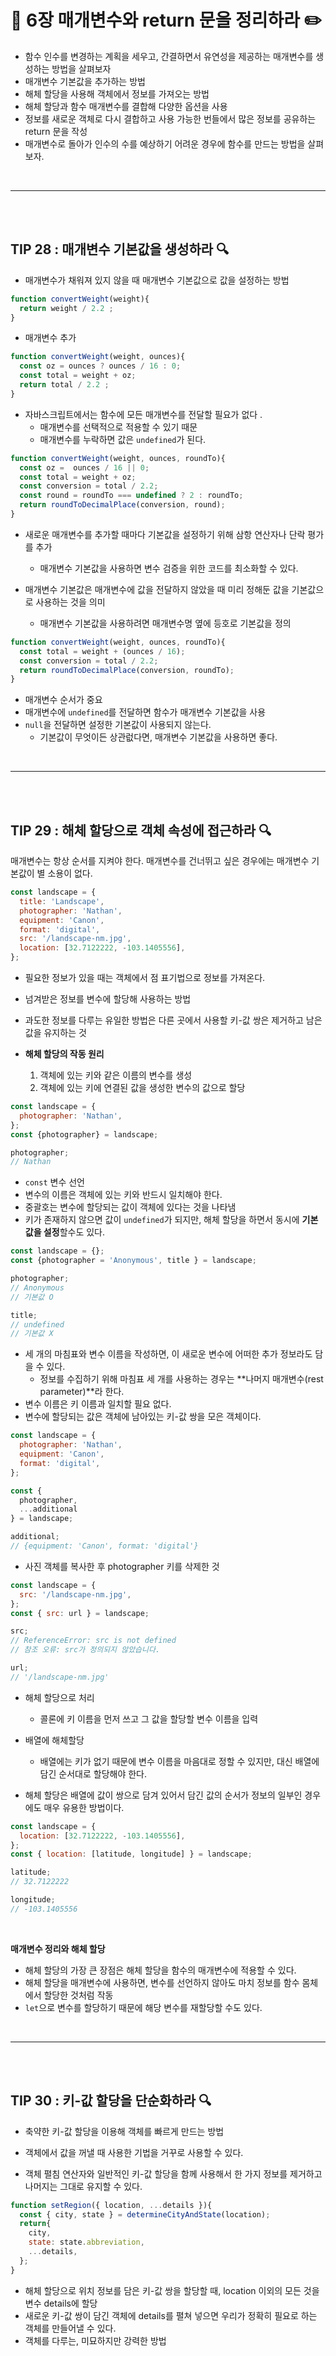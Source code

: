 # 📖 6장 매개변수와 return 문을 정리하라  ✏️

- 함수 인수를 변경하는 계획을 세우고, 간결하면서 유연성을 제공하는 매개변수를 생성하는 방법을 살펴보자
- 매개변수 기본값을 추가하는 방법
- 해체 할당을 사용해 객체에서 정보를 가져오는 방법
- 해체 할당과 함수 매개변수를 결합해 다양한 옵션을 사용
- 정보를 새로운 객체로 다시 결합하고 사용 가능한 번들에서 많은 정보를 공유하는 return 문을 작성
- 매개변수로 돌아가 인수의 수를 예상하기 어려운 경우에 함수를 만드는 방법을 살펴보자. 


<br>

***
<br><br>

## TIP 28 : 매개변수 기본값을 생성하라 🔍

- 매개변수가 채워져 있지 않을 때 매개변수 기본값으로 값을 설정하는 방법

```js
function convertWeight(weight){
  return weight / 2.2 ;
}

```
- 매개변수 추가

```js
function convertWeight(weight, ounces){
  const oz = ounces ? ounces / 16 : 0;
  const total = weight + oz;
  return total / 2.2 ;
}

```
- 자바스크립트에서는 함수에 모든 매개변수를 전달할 필요가 없다 .
  - 매개변수를 선택적으로 적용할 수 있기 때문 
  - 매개변수를 누락하면 값은 `undefined`가 된다. 

```js
function convertWeight(weight, ounces, roundTo){
  const oz =  ounces / 16 || 0;
  const total = weight + oz;
  const conversion = total / 2.2;
  const round = roundTo === undefined ? 2 : roundTo;
  return roundToDecimalPlace(conversion, round);
}

```
- 새로운 매개변수를 추가할 때마다 기본값을 설정하기 위해 삼항 연산자나 단락 평가를 추가 
  - 매개변수 기본값을 사용하면 변수 검증을 위한 코드를 최소화할 수 있다. 
  
- 매개변수 기본값은 매개변수에 값을 전달하지 않았을 때 미리 정해둔 값을 기본값으로 사용하는 것을 의미
  - 매개변수 기본값을 사용하려면 매개변수명 옆에 등호로 기본값을 정의 

```js
function convertWeight(weight, ounces, roundTo){
  const total = weight + (ounces / 16);
  const conversion = total / 2.2;
  return roundToDecimalPlace(conversion, roundTo);
}

```

- 매개변수 순서가 중요 
- 매개변수에 `undefined`를 전달하면 함수가 매개변수 기본값을 사용
- `null`을 전달하면 설정한 기본값이 사용되지 않는다. 
  - 기본값이 무엇이든 상관럾다면, 매개변수 기본값을 사용하면 좋다. 

<br>

***
<br><br>

## TIP 29 : 해체 할당으로 객체 속성에 접근하라 🔍

매개변수는 항상 순서를 지켜야 한다. 매개변수를 건너뛰고 싶은 경우에는 매개변수 기본값이 별 소용이 없다. 

```js
const landscape = {
  title: 'Landscape',
  photographer: 'Nathan',
  equipment: 'Canon',
  format: 'digital',
  src: '/landscape-nm.jpg',
  location: [32.7122222, -103.1405556],
};
```
- 필요한 정보가 있을 때는 객체에서 점 표기법으로 정보를 가져온다. 
- 넘겨받은 정보를 변수에 할당해 사용하는 방법 
- 과도한 정보를 다루는 유일한 방법은 다른 곳에서 사용할 키-값 쌍은 제거하고 남은 값을 유지하는 것


- **해체 할당의 작동 원리**
  1. 객체에 있는 키와 같은 이름의 변수를 생성
  2. 객체에 있는 키에 연결된 값을 생성한 변수의 값으로 할당 

```js
const landscape = {
  photographer: 'Nathan',
};
const {photographer} = landscape;

photographer;
// Nathan
```
- `const` 변수 선언 
- 변수의 이름은 객체에 있는 키와 반드시 일치해야 한다. 
- 중괄호는 변수에 할당되는 값이 객체에 있다는 것을 나타냄 
- 키가 존재하지 않으면 값이 `undefined`가 되지만, 해체 할당을 하면서 동시에 **기본값을 설정**할수도 있다. 

```js
const landscape = {};
const {photographer = 'Anonymous', title } = landscape;

photographer;
// Anonymous
// 기본값 O

title;
// undefined
// 기본값 X
```
- 세 개의 마침표와 변수 이름을 작성하면, 이 새로운 변수에 어떠한 추가 정보라도 담을 수 있다. 
  - 정보를 수집하기 위해 마침표 세 개를 사용하는 경우는 **나머지 매개변수(rest parameter)**라 한다.
- 변수 이름은 키 이름과 일치할 필요 없다. 
- 변수에 할당되는 값은 객체에 남아있는 키-값 쌍을 모은 객체이다. 

```js
const landscape = {
  photographer: 'Nathan',
  equipment: 'Canon',
  format: 'digital',
};

const {
  photographer,
  ...additional
} = landscape;

additional;
// {equipment: 'Canon', format: 'digital'}
```
- 사진 객체를 복사한 후 photographer 키를 삭제한 것 

```js
const landscape = {
  src: '/landscape-nm.jpg',
};
const { src: url } = landscape;

src;
// ReferenceError: src is not defined
// 참조 오류: src가 정의되지 않았습니다. 

url;
// '/landscape-nm.jpg'
```
- 해체 할당으로 처리 
  - 콜론에 키 이름을 먼저 쓰고 그 값을 할당할 변수 이름을 입력    

- 배열에 해체할당
  - 배열에는 키가 없기 때문에 변수 이름을 마음대로 정할 수 있지만, 대신 배열에 담긴 순서대로 할당해야 한다.

- 해체 할당은 배열에 값이 쌍으로 담겨 있어서 담긴 값의 순서가 정보의 일부인 경우에도 매우 유용한 방법이다. 

```js
const landscape = {
  location: [32.7122222, -103.1405556],
};
const { location: [latitude, longitude] } = landscape;

latitude;
// 32.7122222

longitude;
// -103.1405556
```
<br>

**매개변수 정리와 해체 할당**
- 해체 할당의 가장 큰 장점은 해체 할당을 함수의 매개변수에 적용할 수 있다. 
- 해체 할당을 매개변수에 사용하면, 변수를 선언하지 않아도 마치 정보를 함수 몸체에서 할당한 것처럼 작동 
- `let`으로 변수를 할당하기 때문에 해당 변수를 재할당할 수도 있다. 

<br>

***
<br><br>

## TIP 30 : 키-값 할당을 단순화하라 🔍

- 축약한 키-값 할당을 이용해 객체를 빠르게 만드는 방법 
- 객체에서 값을 꺼낼 때 사용한 기법을 거꾸로 사용할 수 있다. 

- 객체 펼침 연산자와 일반적인 키-값 할당을 함께 사용해서 한 가지 정보를 제거하고 나머지는 그대로 유지할 수 있다. 

```js
function setRegion({ location, ...details }){
  const { city, state } = determineCityAndState(location);
  return{
    city,
    state: state.abbreviation,
    ...details,
  };
}
```
- 해체 할당으로 위치 정보를 담은 키-값 쌍을 할당할 때, location 이외의 모든 것을 변수 details에 할당
- 새로운 키-값 쌍이 담긴 객체에 details를 펼쳐 넣으면 우리가 정확히 필요로 하는 객체를 만들어낼 수 있다. 
- 객체를 다루는, 미묘하지만 강력한 방법

